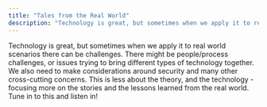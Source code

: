 ```yaml
---
title: "Tales from the Real World"
description: "Technology is great, but sometimes when we apply it to real world scenarios there can be challenges. There might be people/process challenges, or issues trying to bring different types of technology together. We also need to make considerations around security and many other cross-cutting concerns. This is less about the theory, and the technology - focusing more on the stories and the lessons learned from the real world. Tune in to this and listen in!"
---
```

Technology is great, but sometimes when we apply it to real world scenarios there can be challenges. There might be people/process challenges, or issues trying to bring different types of technology together. We also need to make considerations around security and many other cross-cutting concerns. This is less about the theory, and the technology - focusing more on the stories and the lessons learned from the real world. Tune in to this and listen in!